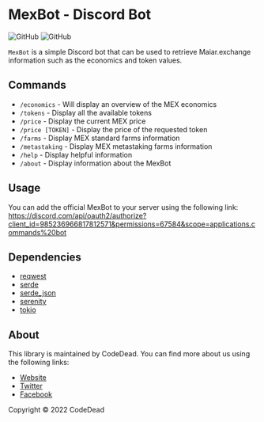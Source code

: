 # MexBot - Discord Bot

![GitHub](https://img.shields.io/badge/language-Rust-green)
![GitHub](https://img.shields.io/github/license/CodeDead/mexbot)

`MexBot` is a simple Discord bot that can be used to retrieve Maiar.exchange information such as the economics and token values.

## Commands

* `/economics` - Will display an overview of the MEX economics
* `/tokens` - Display all the available tokens
* `/price` - Display the current MEX price
* `/price [TOKEN]` - Display the price of the requested token
* `/farms` - Display MEX standard farms information
* `/metastaking` - Display MEX metastaking farms information
* `/help` - Display helpful information
* `/about` - Display information about the MexBot

## Usage

You can add the official MexBot to your server using the following link:  
https://discord.com/api/oauth2/authorize?client_id=985236966817812571&permissions=67584&scope=applications.commands%20bot

## Dependencies

* [reqwest](https://crates.io/crates/reqwest)
* [serde](https://crates.io/crates/serde)
* [serde_json](https://crates.io/crates/serde_json)
* [serenity](https://crates.io/crates/serenity)
* [tokio](https://crates.io/crates/tokio)

## About

This library is maintained by CodeDead. You can find more about us using the following links:

* [Website](https://codedead.com)
* [Twitter](https://twitter.com/C0DEDEAD)
* [Facebook](https://facebook.com/deadlinecodedead)

Copyright © 2022 CodeDead
